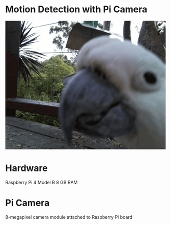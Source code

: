 # Motion Detection with Pi Camera
![Image](20210218_152724.gif)

# Hardware
Raspberry Pi 4 Model B 8 GB RAM

# Pi Camera
8-megapixel camera module attached to Raspberry Pi board  
